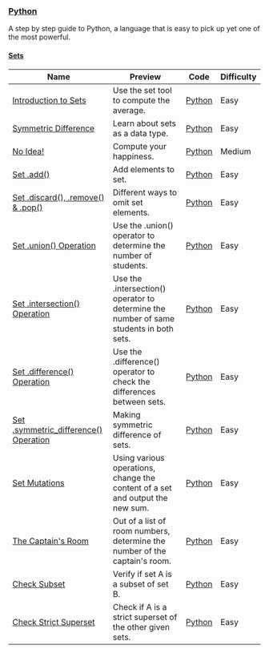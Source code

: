 ### [Python](https://www.hackerrank.com/domains/python)
A step by step guide to Python, a language that is easy to pick up yet one of the most powerful.

#### [Sets](https://www.hackerrank.com/domains/python/py-sets)

Name | Preview | Code | Difficulty
---- | ------- | ---- | ----------
[Introduction to Sets](https://www.hackerrank.com/challenges/py-introduction-to-sets)|Use the set tool to compute the average.|[Python](py-introduction-to-sets.py)|Easy
[Symmetric Difference](https://www.hackerrank.com/challenges/symmetric-difference)|Learn about sets as a data type.|[Python](symmetric-difference.py)|Easy
[No Idea!](https://www.hackerrank.com/challenges/no-idea)|Compute your happiness.|[Python](no-idea.py)|Medium
[Set .add() ](https://www.hackerrank.com/challenges/py-set-add)|Add elements to set.|[Python](py-set-add.py)|Easy
[Set .discard(), .remove() & .pop()](https://www.hackerrank.com/challenges/py-set-discard-remove-pop)|Different ways to omit set elements.|[Python](py-set-discard-remove-pop.py)|Easy
[Set .union() Operation](https://www.hackerrank.com/challenges/py-set-union)|Use the .union() operator to determine the number of students.|[Python](py-set-union.py)|Easy
[Set .intersection() Operation](https://www.hackerrank.com/challenges/py-set-intersection-operation)|Use the .intersection() operator to determine the number of same students in both sets.|[Python](py-set-intersection-operation.py)|Easy
[Set .difference() Operation](https://www.hackerrank.com/challenges/py-set-difference-operation)|Use the .difference() operator to check the differences between  sets.|[Python](py-set-difference-operation.py)|Easy
[Set .symmetric_difference() Operation](https://www.hackerrank.com/challenges/py-set-symmetric-difference-operation)|Making symmetric difference of sets.|[Python](py-set-symmetric-difference-operation.py)|Easy
[Set Mutations](https://www.hackerrank.com/challenges/py-set-mutations)|Using various operations, change the content of a set and output the new sum.|[Python](py-set-mutations.py)|Easy
[The Captain's Room ](https://www.hackerrank.com/challenges/py-the-captains-room)|Out of a list of room numbers, determine the number of the captain's room.|[Python](py-the-captains-room.py)|Easy
[Check Subset](https://www.hackerrank.com/challenges/py-check-subset)|Verify if set A is a subset of set B.|[Python](py-check-subset.py)|Easy
[Check Strict Superset](https://www.hackerrank.com/challenges/py-check-strict-superset)|Check if A is a strict superset of the other given sets.|[Python](py-check-strict-superset.py)|Easy

